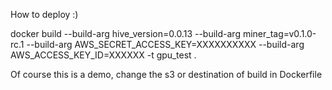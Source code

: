 How to deploy :) 

docker build --build-arg hive_version=0.0.13  --build-arg miner_tag=v0.1.0-rc.1  --build-arg AWS_SECRET_ACCESS_KEY=XXXXXXXXXX --build-arg AWS_ACCESS_KEY_ID=XXXXXX -t gpu_test .

Of course this is a demo, change the s3 or destination of build in Dockerfile
